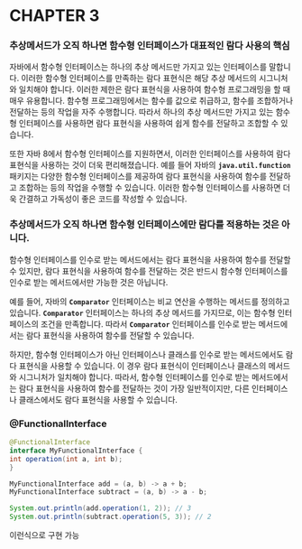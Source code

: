 # CHAPTER 3

### 추상메서드가 오직 하나면 함수형 인터페이스가 대표적인 람다 사용의 핵심 

자바에서 함수형 인터페이스는 하나의 추상 메서드만 가지고 있는 인터페이스를 말합니다. 
이러한 함수형 인터페이스를 만족하는 람다 표현식은 해당 추상 메서드의 시그니처와 일치해야 합니다.
이러한 제한은 람다 표현식을 사용하여 함수형 프로그래밍을 할 때 매우 유용합니다. 
함수형 프로그래밍에서는 함수를 값으로 취급하고, 함수를 조합하거나 전달하는 등의 작업을 자주 수행합니다. 
따라서 하나의 추상 메서드만 가지고 있는 함수형 인터페이스를 사용하면 람다 표현식을 사용하여 쉽게 함수를 전달하고 조합할 수 있습니다.

또한 자바 8에서 함수형 인터페이스를 지원하면서, 이러한 인터페이스를 사용하여 람다 표현식을 사용하는 것이 더욱 편리해졌습니다. 
예를 들어 자바의 **`java.util.function`** 패키지는 다양한 함수형 인터페이스를 제공하여 람다 표현식을 사용하여 함수를 전달하고 조합하는 등의 작업을 수행할 수 있습니다. 
이러한 함수형 인터페이스를 사용하면 더욱 간결하고 가독성이 좋은 코드를 작성할 수 있습니다.

### 추상메서드가 오직 하나면 함수형 인터페이스에만 람다를 적용하는 것은 아니다. 

함수형 인터페이스를 인수로 받는 메서드에서는 람다 표현식을 사용하여 함수를 전달할 수 있지만, 
람다 표현식을 사용하여 함수를 전달하는 것은 반드시 함수형 인터페이스를 인수로 받는 메서드에서만 가능한 것은 아닙니다.

예를 들어, 자바의 **`Comparator`** 인터페이스는 비교 연산을 수행하는 메서드를 정의하고 있습니다.
**`Comparator`** 인터페이스는 하나의 추상 메서드를 가지므로, 이는 함수형 인터페이스의 조건을 만족합니다. 
따라서 **`Comparator`** 인터페이스를 인수로 받는 메서드에서는 람다 표현식을 사용하여 함수를 전달할 수 있습니다.

하지만, 함수형 인터페이스가 아닌 인터페이스나 클래스를 인수로 받는 메서드에서도 람다 표현식을 사용할 수 있습니다. 이 경우 람다 표현식이 인터페이스나 클래스의 메서드와 시그니처가 일치해야 합니다.
따라서, 함수형 인터페이스를 인수로 받는 메서드에서는 람다 표현식을 사용하여 함수를 전달하는 것이 가장 일반적이지만, 다른 인터페이스나 클래스에서도 람다 표현식을 사용할 수 있습니다.


### @FunctionalInterface
```java
@FunctionalInterface
interface MyFunctionalInterface {
int operation(int a, int b);
}

MyFunctionalInterface add = (a, b) -> a + b;
MyFunctionalInterface subtract = (a, b) -> a - b;

System.out.println(add.operation(1, 2)); // 3
System.out.println(subtract.operation(5, 3)); // 2
```
이런식으로 구현 가능 


